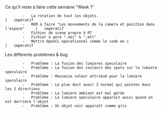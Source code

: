 Ce qu'il reste à faire cette semaine "Week 1"

            -   La rotation de tout les objets.                                         |   impératif
            -   REM à faire "Les mouvements de la camera et position dans l'espace"     |   impératif
            -   Fichier de scene propre à RT
            -   Fichier à gere ".obj" & ".mtl"
            -   Mettre OpenCL operationnel comme le code en c                           |   impératif

Les différents problèmes & bug

            -   Problème : La fusion des lumieres speculaire
            -   Problème : La fusion des couleurs des spots sur la lumiere speculaire
            -   Problème : Mauvaise valeur attribué pour la lumiere speculaire
            -   Problème : Le plan doit avoir 2 normal qui pointes dans les 2 directions
            -   Problème : La lumiere ambiant est mal gérée
            -   Problème : La lumiere speculaire apparait aussi quand on est derrière l'objet
            -   Problème : Un objet noir apparaît comme gris 
